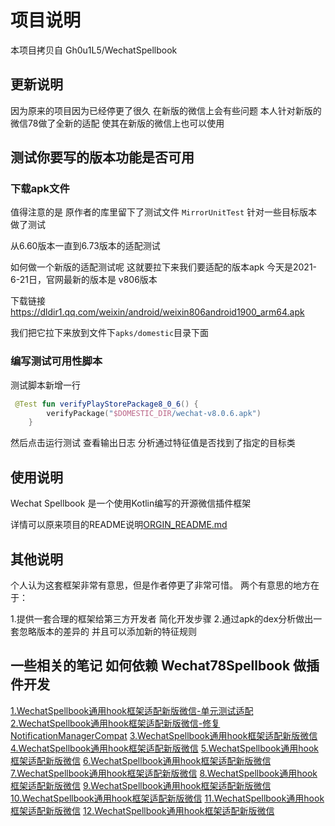 # 项目说明

本项目拷贝自 Gh0u1L5/WechatSpellbook


## 更新说明

因为原来的项目因为已经停更了很久 在新版的微信上会有些问题
本人针对新版的微信78做了全新的适配 使其在新版的微信上也可以使用


## 测试你要写的版本功能是否可用


### 下载apk文件

值得注意的是 原作者的库里留下了测试文件 `MirrorUnitTest` 针对一些目标版本做了测试

从6.60版本一直到6.73版本的适配测试

如何做一个新版的适配测试呢 这就要拉下来我们要适配的版本apk 今天是2021-6-21日，官网最新的版本是 v806版本 

下载链接 https://dldir1.qq.com/weixin/android/weixin806android1900_arm64.apk

我们把它拉下来放到文件下`apks/domestic`目录下面  

### 编写测试可用性脚本

测试脚本新增一行

```kotlin
 @Test fun verifyPlayStorePackage8_0_6() {
        verifyPackage("$DOMESTIC_DIR/wechat-v8.0.6.apk")
    }
```

然后点击运行测试 查看输出日志 分析通过特征值是否找到了指定的目标类



## 使用说明

Wechat Spellbook 是一个使用Kotlin编写的开源微信插件框架

详情可以原来项目的README说明[ORGIN_README.md](ORGIN_README.md)

## 其他说明

个人认为这套框架非常有意思，但是作者停更了非常可惜。
两个有意思的地方在于：

1.提供一套合理的框架给第三方开发者 简化开发步骤
2.通过apk的dex分析做出一套忽略版本的差异的 并且可以添加新的特征规则

## 一些相关的笔记 如何依赖 Wechat78Spellbook 做插件开发

[1.WechatSpellbook通用hook框架适配新版微信-单元测试适配]()
[2.WechatSpellbook通用hook框架适配新版微信-修复NotificationManagerCompat]()
[3.WechatSpellbook通用hook框架适配新版微信]()
[4.WechatSpellbook通用hook框架适配新版微信]()
[5.WechatSpellbook通用hook框架适配新版微信]()
[6.WechatSpellbook通用hook框架适配新版微信]()
[7.WechatSpellbook通用hook框架适配新版微信]()
[8.WechatSpellbook通用hook框架适配新版微信]()
[9.WechatSpellbook通用hook框架适配新版微信]()
[10.WechatSpellbook通用hook框架适配新版微信]()
[11.WechatSpellbook通用hook框架适配新版微信]()
[12.WechatSpellbook通用hook框架适配新版微信]()